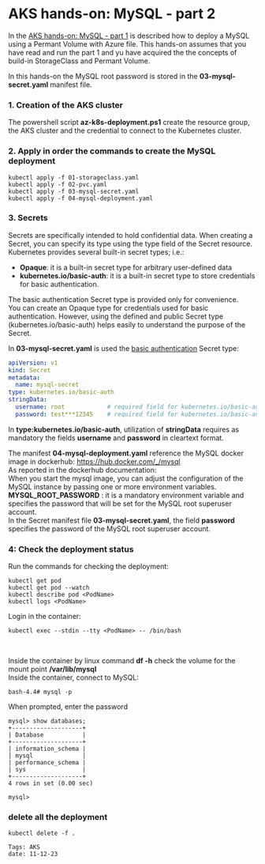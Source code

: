 
<properties
pageTitle= ' AKS hands-on: MySQL - part 2'
description= "AKS hands-on: MySQL - part 2"
services="AKS"
documentationCenter="https://github.com/fabferri/"
authors="fabferri"
editor="fabferri"/>

<tags
   ms.service="AKS"
   ms.devlang="AKS"
   ms.topic="article"
   ms.tgt_pltfrm="AKS"
   ms.workload="AKS"
   ms.date="19/12/2023"
   ms.author="fabferri" />

#  AKS hands-on: MySQL - part 2
In the [AKS hands-on: MySQL - part 1](https://github.com/fabferri/about-k8s/tree/main/aks-hands-on/aks-06-mysql-part1) is described how to deploy a MySQL using a Permant Volume with Azure file. This hands-on assumes that you have read and run the part 1 and yu have acquired the the concepts of build-in StorageClass and Permant Volume.
<br>

In this hands-on the MySQL root password is stored in the **03-mysql-secret.yaml** manifest file.


### <a name="Creation of the AKS cluster"></a>1. Creation of the AKS cluster
The powershell script **az-k8s-deployment.ps1** create the resource group, the AKS cluster and the credential to connect to the Kubernetes cluster.

### <a name="full deployment"></a>2. Apply in order the commands to create the MySQL deployment

    kubectl apply -f 01-storageclass.yaml
    kubectl apply -f 02-pvc.yaml
    kubectl apply -f 03-mysql-secret.yaml
    kubectl apply -f 04-mysql-deployment.yaml


### <a name="create a storage class"></a>3. Secrets
Secrets are specifically intended to hold confidential data. When creating a Secret, you can specify its type using the type field of the Secret resource. <br>
Kubernetes provides several built-in secret types; i.e.:
- **Opaque**: it is a built-in secret type for arbitrary user-defined data
- **kubernetes.io/basic-auth**: it is a built-in secret type to store credentials for basic authentication. 

The basic authentication Secret type is provided only for convenience. <br>
You can create an Opaque type for credentials used for basic authentication. However, using the defined and public Secret type (kubernetes.io/basic-auth) helps easily to understand the purpose of the Secret.

In **03-mysql-secret.yaml** is used the <ins>basic authentication</ins> Secret type:
```yaml
apiVersion: v1
kind: Secret
metadata:
  name: mysql-secret
type: kubernetes.io/basic-auth
stringData:
  username: root            # required field for kubernetes.io/basic-auth
  password: test***12345    # required field for kubernetes.io/basic-auth
```
In **type:kubernetes.io/basic-auth**, utilization of **stringData** requires as mandatory the fields **username** and **password** in cleartext format.

The manifest **04-mysql-deployment.yaml** reference the MySQL docker image in dockerhub: https://hub.docker.com/_/mysql <br>
As reported in the dockerhub documentation: <br>
When you start the mysql image, you can adjust the configuration of the MySQL instance by passing one or more environment variables.
**MYSQL_ROOT_PASSWORD** : it is a mandatory environment variable  and specifies the password that will be set for the MySQL root superuser account. <br>
In the Secret manifest file **03-mysql-secret.yaml**, the field **password** specifies the password of the MySQL root superuser account.

### <a name="check the POD status"></a>4: Check the deployment status
Run the commands for checking the deployment:

```console
kubectl get pod
kubectl get pod --watch
kubectl describe pod <PodName>
kubectl logs <PodName>
```

Login in the container: 
```console
kubectl exec --stdin --tty <PodName> -- /bin/bash 
```
<br>

Inside the container by linux command **df -h** check the volume for the mount point **/var/lib/mysql**
<br>
Inside the container, connect to MySQL:

```console
bash-4.4# mysql -p
```
When prompted, enter the password

```console
mysql> show databases;
+--------------------+
| Database           |
+--------------------+
| information_schema |
| mysql              |
| performance_schema |
| sys                |
+--------------------+
4 rows in set (0.00 sec)

mysql>
```

### delete all the deployment
    kubectl delete -f .

`Tags: AKS` <br>
`date: 11-12-23`

